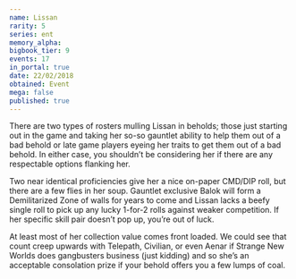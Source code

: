```yaml
---
name: Lissan
rarity: 5
series: ent
memory_alpha:
bigbook_tier: 9
events: 17
in_portal: true
date: 22/02/2018
obtained: Event
mega: false
published: true
---
```


There are two types of rosters mulling Lissan in beholds; those just starting out in the game and taking her so-so gauntlet ability to help them out of a bad behold or late game players eyeing her traits to get them out of a bad behold. In either case, you shouldn’t be considering her if there are any respectable options flanking her.

Two near identical proficiencies give her a nice on-paper CMD/DIP roll, but there are a few flies in her soup. Gauntlet exclusive Balok will form a Demilitarized Zone of walls for years to come and Lissan lacks a beefy single roll to pick up any lucky 1-for-2 rolls against weaker competition. If her specific skill pair doesn’t pop up, you’re out of luck.

At least most of her collection value comes front loaded. We could see that count creep upwards with Telepath, Civilian, or even Aenar if Strange New Worlds does gangbusters business (just kidding) and so she’s an acceptable consolation prize if your behold offers you a few lumps of coal.

